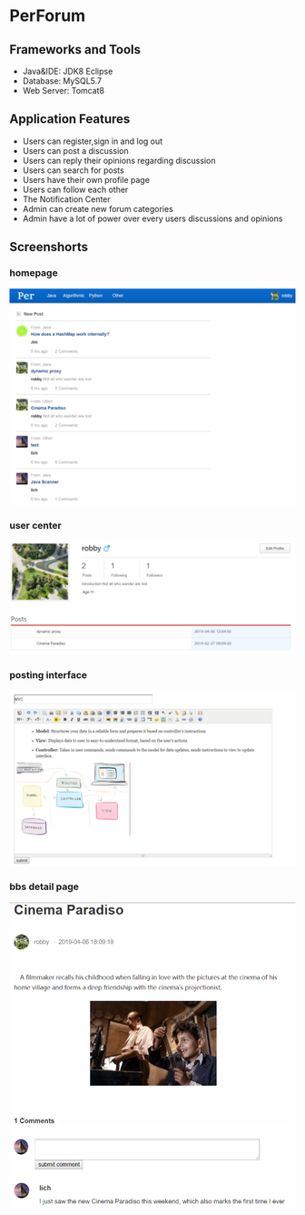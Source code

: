 # PerForum

## Frameworks and Tools
* Java&IDE: JDK8 Eclipse
* Database: MySQL5.7
* Web Server: Tomcat8

## Application Features
* Users can register,sign in and log out
* Users can post a discussion
* Users can reply their opinions regarding discussion
* Users can search for posts
* Users have their own profile page
* Users can follow each other
* The Notification Center 
* Admin can create new forum categories
* Admin have a lot of power over every users discussions and opinions
 
## Screenshorts
### homepage  

<img src="https://raw.githubusercontent.com/re0711/web1/master/images/index.PNG" width="600px">

### user center  
   
<img src="https://raw.githubusercontent.com/re0711/web1/master/images/center.PNG" width="600px">

### posting interface   
   
<img src="https://raw.githubusercontent.com/re0711/web1/master/images/pub.PNG" width="600px">

### bbs detail page 
 
<img src="https://raw.githubusercontent.com/re0711/web1/master/images/bbsDetail.PNG" width="600px">
